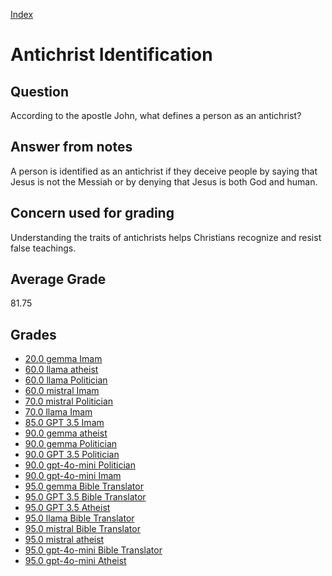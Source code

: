 
[Index](../../index.md)
# Antichrist Identification
## Question
According to the apostle John, what defines a person as an antichrist?

## Answer from notes
A person is identified as an antichrist if they deceive people by saying that Jesus is not the Messiah or by denying that Jesus is both God and human.

## Concern used for grading
Understanding the traits of antichrists helps Christians recognize and resist false teachings.

## Average Grade
81.75

## Grades
 * [20.0 gemma Imam](../answers/gemma_Imam/Antichrist_Identification.md)
 * [60.0 llama atheist](../answers/llama_atheist/Antichrist_Identification.md)
 * [60.0 llama Politician](../answers/llama_Politician/Antichrist_Identification.md)
 * [60.0 mistral Imam](../answers/mistral_Imam/Antichrist_Identification.md)
 * [70.0 mistral Politician](../answers/mistral_Politician/Antichrist_Identification.md)
 * [70.0 llama Imam](../answers/llama_Imam/Antichrist_Identification.md)
 * [85.0 GPT 3.5 Imam](../answers/GPT_3.5_Imam/Antichrist_Identification.md)
 * [90.0 gemma atheist](../answers/gemma_atheist/Antichrist_Identification.md)
 * [90.0 gemma Politician](../answers/gemma_Politician/Antichrist_Identification.md)
 * [90.0 GPT 3.5 Politician](../answers/GPT_3.5_Politician/Antichrist_Identification.md)
 * [90.0 gpt-4o-mini Politician](../answers/gpt-4o-mini_Politician/Antichrist_Identification.md)
 * [90.0 gpt-4o-mini Imam](../answers/gpt-4o-mini_Imam/Antichrist_Identification.md)
 * [95.0 gemma Bible Translator](../answers/gemma_Bible_Translator/Antichrist_Identification.md)
 * [95.0 GPT 3.5 Bible Translator](../answers/GPT_3.5_Bible_Translator/Antichrist_Identification.md)
 * [95.0 GPT 3.5 Atheist](../answers/GPT_3.5_Atheist/Antichrist_Identification.md)
 * [95.0 llama Bible Translator](../answers/llama_Bible_Translator/Antichrist_Identification.md)
 * [95.0 mistral Bible Translator](../answers/mistral_Bible_Translator/Antichrist_Identification.md)
 * [95.0 mistral atheist](../answers/mistral_atheist/Antichrist_Identification.md)
 * [95.0 gpt-4o-mini Bible Translator](../answers/gpt-4o-mini_Bible_Translator/Antichrist_Identification.md)
 * [95.0 gpt-4o-mini Atheist](../answers/gpt-4o-mini_Atheist/Antichrist_Identification.md)
